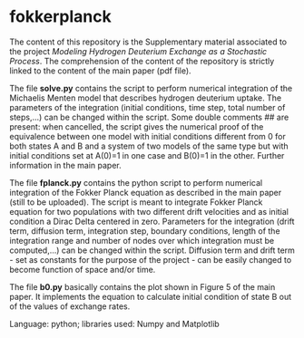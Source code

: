# fokkerplanck

The content of this repository is the Supplementary material associated to the project *Modeling Hydrogen Deuterium Exchange as a Stochastic Process*. 
The comprehension of the content of the repository is strictly linked to the content of the main paper (pdf file).

The file **solve.py** contains the script to perform numerical integration of the Michaelis Menten model that describes hydrogen deuterium uptake. 
The parameters of the integration (initial conditions, time step, total number of steps,...) can be changed within the script. 
Some double comments ## are present: when cancelled, the script gives the numerical proof of the equivalence between one model with initial conditions different from 0 for both states A and B and a system of two models of the same type but with initial conditions set at A(0)=1 in one case and B(0)=1 in the other. Further information in the main paper. 

The file **fplanck.py** contains the python script to perform numerical integration of the Fokker Planck equation as described in the main paper (still to be uploaded). 
The script is meant to integrate Fokker Planck equation for two populations with two different drift velocities and as initial condition a Dirac Delta centered in zero. 
Parameters for the integration (drift term, diffusion term, integration step, boundary conditions, length of the integration range and number of nodes over which integration must be computed,...) can be changed within the script. 
Diffusion term and drift term - set as constants for the purpose of the project - can be easily changed to become function of space and/or time. 

The file **b0.py** basically contains the plot shown in Figure 5 of the main paper. 
It implements the equation to calculate initial condition of state B out of the values of exchange rates.

Language: python; libraries used: Numpy and Matplotlib
